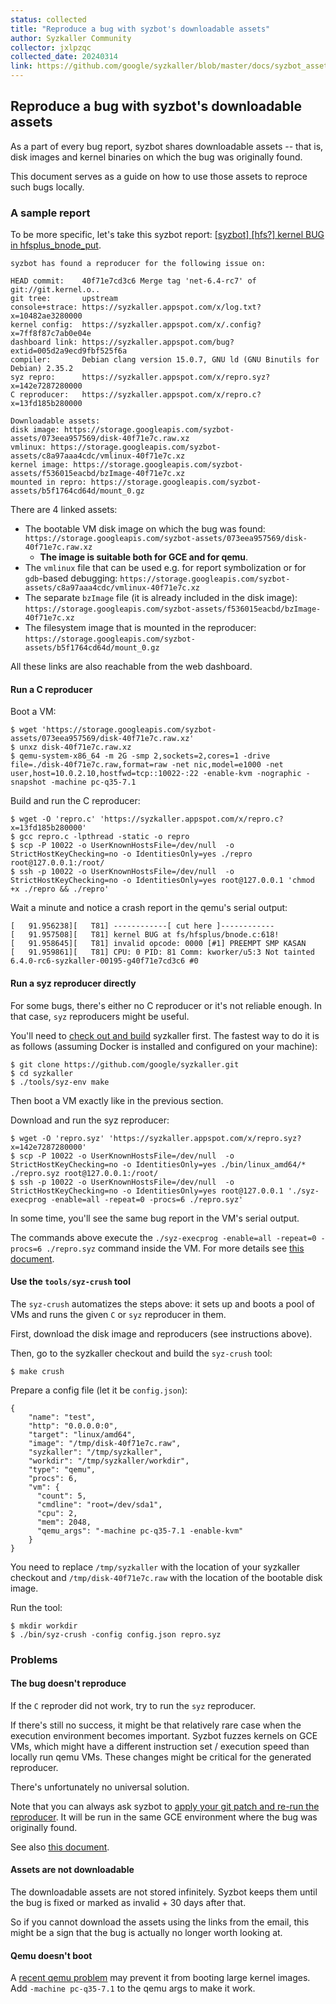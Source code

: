 ```yaml
---
status: collected
title: "Reproduce a bug with syzbot's downloadable assets"
author: Syzkaller Community
collector: jxlpzqc
collected_date: 20240314
link: https://github.com/google/syzkaller/blob/master/docs/syzbot_assets.md
---
```


## Reproduce a bug with syzbot's downloadable assets

As a part of every bug report, syzbot shares downloadable assets -- that is,
disk images and kernel binaries on which the bug was originally found.

This document serves as a guide on how to use those assets to reproce such bugs
locally.

### A sample report

To be more specific, let's take this syzbot report: [[syzbot] [hfs?] kernel BUG
in hfsplus_bnode_put](https://lore.kernel.org/all/000000000000efee7905fe4c9a46@google.com/).

```
syzbot has found a reproducer for the following issue on:

HEAD commit:    40f71e7cd3c6 Merge tag 'net-6.4-rc7' of git://git.kernel.o..
git tree:       upstream
console+strace: https://syzkaller.appspot.com/x/log.txt?x=10482ae3280000
kernel config:  https://syzkaller.appspot.com/x/.config?x=7ff8f87c7ab0e04e
dashboard link: https://syzkaller.appspot.com/bug?extid=005d2a9ecd9fbf525f6a
compiler:       Debian clang version 15.0.7, GNU ld (GNU Binutils for Debian) 2.35.2
syz repro:      https://syzkaller.appspot.com/x/repro.syz?x=142e7287280000
C reproducer:   https://syzkaller.appspot.com/x/repro.c?x=13fd185b280000

Downloadable assets:
disk image: https://storage.googleapis.com/syzbot-assets/073eea957569/disk-40f71e7c.raw.xz
vmlinux: https://storage.googleapis.com/syzbot-assets/c8a97aaa4cdc/vmlinux-40f71e7c.xz
kernel image: https://storage.googleapis.com/syzbot-assets/f536015eacbd/bzImage-40f71e7c.xz
mounted in repro: https://storage.googleapis.com/syzbot-assets/b5f1764cd64d/mount_0.gz
```

There are 4 linked assets:
* The bootable VM disk image on which the bug was found: `https://storage.googleapis.com/syzbot-assets/073eea957569/disk-40f71e7c.raw.xz`
  * **The image is suitable both for GCE and for qemu**.
* The `vmlinux` file that can be used e.g. for report symbolization or for `gdb`-based debugging: `https://storage.googleapis.com/syzbot-assets/c8a97aaa4cdc/vmlinux-40f71e7c.xz`
* The separate `bzImage` file (it is already included in the disk image): `https://storage.googleapis.com/syzbot-assets/f536015eacbd/bzImage-40f71e7c.xz`
* The filesystem image that is mounted in the reproducer: `https://storage.googleapis.com/syzbot-assets/b5f1764cd64d/mount_0.gz`

All these links are also reachable from the web dashboard.

#### Run a C reproducer

Boot a VM:
```
$ wget 'https://storage.googleapis.com/syzbot-assets/073eea957569/disk-40f71e7c.raw.xz'
$ unxz disk-40f71e7c.raw.xz
$ qemu-system-x86_64 -m 2G -smp 2,sockets=2,cores=1 -drive file=./disk-40f71e7c.raw,format=raw -net nic,model=e1000 -net user,host=10.0.2.10,hostfwd=tcp::10022-:22 -enable-kvm -nographic -snapshot -machine pc-q35-7.1
```

Build and run the C reproducer:
```
$ wget -O 'repro.c' 'https://syzkaller.appspot.com/x/repro.c?x=13fd185b280000'
$ gcc repro.c -lpthread -static -o repro
$ scp -P 10022 -o UserKnownHostsFile=/dev/null  -o StrictHostKeyChecking=no -o IdentitiesOnly=yes ./repro root@127.0.0.1:/root/
$ ssh -p 10022 -o UserKnownHostsFile=/dev/null  -o StrictHostKeyChecking=no -o IdentitiesOnly=yes root@127.0.0.1 'chmod +x ./repro && ./repro'
```

Wait a minute and notice a crash report in the qemu's serial output:

```
[   91.956238][   T81] ------------[ cut here ]------------
[   91.957508][   T81] kernel BUG at fs/hfsplus/bnode.c:618!
[   91.958645][   T81] invalid opcode: 0000 [#1] PREEMPT SMP KASAN
[   91.959861][   T81] CPU: 0 PID: 81 Comm: kworker/u5:3 Not tainted 6.4.0-rc6-syzkaller-00195-g40f71e7cd3c6 #0
```

#### Run a syz reproducer directly

For some bugs, there's either no C reproducer or it's not reliable enough. In
that case, `syz` reproducers might be useful.

You'll need to [check out and build](/docs/linux/setup.md#go-and-syzkaller)
syzkaller first. The fastest way to do it is as follows (assuming Docker is
installed and configured on your machine):

```
$ git clone https://github.com/google/syzkaller.git
$ cd syzkaller
$ ./tools/syz-env make
```

Then boot a VM exactly like in the previous section.

Download and run the syz reproducer:

```
$ wget -O 'repro.syz' 'https://syzkaller.appspot.com/x/repro.syz?x=142e7287280000'
$ scp -P 10022 -o UserKnownHostsFile=/dev/null  -o StrictHostKeyChecking=no -o IdentitiesOnly=yes ./bin/linux_amd64/* ./repro.syz root@127.0.0.1:/root/
$ ssh -p 10022 -o UserKnownHostsFile=/dev/null  -o StrictHostKeyChecking=no -o IdentitiesOnly=yes root@127.0.0.1 './syz-execprog -enable=all -repeat=0 -procs=6 ./repro.syz'
```

In some time, you'll see the same bug report in the VM's serial output.

The commands above execute the `./syz-execprog -enable=all -repeat=0 -procs=6 ./repro.syz`
command inside the VM. For more details see [this document](/docs/executing_syzkaller_programs.md).

#### Use the `tools/syz-crush` tool

The `syz-crush` automatizes the steps above: it sets up and boots a pool of VMs
and runs the given `C` or `syz` reproducer in them.

First, download the disk image and reproducers (see instructions above).

Then, go to the syzkaller checkout and build the `syz-crush` tool:
```
$ make crush
```

Prepare a config file (let it be `config.json`):

```
{
    "name": "test",
    "http": "0.0.0.0:0",
    "target": "linux/amd64",
    "image": "/tmp/disk-40f71e7c.raw",
    "syzkaller": "/tmp/syzkaller",
    "workdir": "/tmp/syzkaller/workdir",
    "type": "qemu",
    "procs": 6,
    "vm": {
      "count": 5,
      "cmdline": "root=/dev/sda1",
      "cpu": 2,
      "mem": 2048,
      "qemu_args": "-machine pc-q35-7.1 -enable-kvm"
    }
}
```

You need to replace `/tmp/syzkaller` with the location of your syzkaller
checkout and `/tmp/disk-40f71e7c.raw` with the location of the bootable disk
image.

Run the tool:
```
$ mkdir workdir
$ ./bin/syz-crush -config config.json repro.syz
```


### Problems

#### The bug doesn't reproduce

If the `C` reproder did not work, try to run the `syz` reproducer.

If there's still no success, it might be that relatively rare case when the
execution environment becomes important. Syzbot fuzzes kernels on GCE VMs, which
might have a different instruction set / execution speed than locally run qemu
VMs. These changes might be critical for the generated reproducer.

There's unfortunately no universal solution.

Note that you can always ask syzbot to
[apply your git patch and re-run the reproducer](/docs/syzbot.md#testing-patches).
It will be run in the same GCE environment where the bug was originally found.

See also [this document](/docs/syzbot.md#crash-does-not-reproduce).

#### Assets are not downloadable

The downloadable assets are not stored infinitely. Syzbot keeps them until the
bug is fixed or marked as invalid + 30 days after that.

So if you cannot download the assets using the links from the email, this might
be a sign that the bug is actually no longer worth looking at.

#### Qemu doesn't boot

A [recent qemu problem](https://lore.kernel.org/qemu-devel/da39abab9785aea2a2e7652ed6403b6268aeb31f.camel@linux.ibm.com/)
may prevent it from booting large kernel images. Add `-machine pc-q35-7.1` to
the qemu args to make it work.
